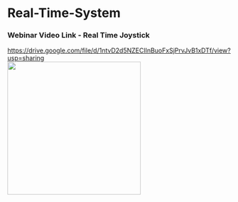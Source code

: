 # Real-Time-System
### Webinar Video Link - Real Time Joystick
https://drive.google.com/file/d/1ntvD2d5NZEClInBuoFxSjPrvJvB1xDTf/view?usp=sharing  
<img src="https://user-images.githubusercontent.com/76240694/119287069-50a4b100-bc78-11eb-803d-8aa482691bbc.jpg" width="300">
